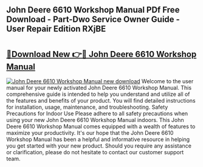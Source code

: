 ## John Deere 6610 Workshop Manual PDf Free Download - Part-Dwo Service Owner Guide - User Repair Edition RXjBE

# <h2><a href="http://bc95363.oget.top/?id=John+Deere+6610+Workshop+Manual">🔗Download New 👉🔴 John Deere 6610 Workshop Manual</a></h2>

[![John Deere 6610 Workshop Manual new download](https://i.imgur.com/5g1atiW.png)](http://bc95363.oget.top/?id=John+Deere+6610+Workshop+Manual)
Welcome to the user manual for your newly activated John Deere 6610 Workshop Manual. This comprehensive guide is intended to help you understand and utilize all of the features and benefits of your product. You will find detailed instructions for installation, usage, maintenance, and troubleshooting. Safety Precautions for Indoor Use Please adhere to all safety precautions when using your new John Deere 6610 Workshop Manual indoors. This John Deere 6610 Workshop Manual comes equipped with a wealth of features to maximize your productivity. It's our hope that the John Deere 6610 Workshop Manual has been a helpful and informative resource in helping you get started with your new product. Should you require any assistance or clarification, please do not hesitate to contact our customer support team.
